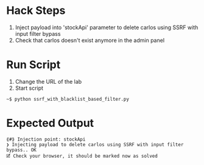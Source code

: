 # Hack Steps

1. Inject payload into 'stockApi' parameter to delete carlos using SSRF with input filter bypass
2. Check that carlos doesn't exist anymore in the admin panel

# Run Script

1. Change the URL of the lab
2. Start script

```
~$ python ssrf_with_blacklist_based_filter.py
```

# Expected Output

```
⟪#⟫ Injection point: stockApi
❯ Injecting payload to delete carlos using SSRF with input filter bypass.. OK
🗹 Check your browser, it should be marked now as solved
```
